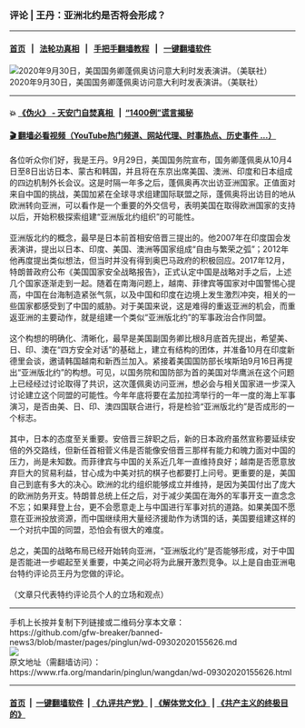 ### 评论 | 王丹：亚洲北约是否将会形成？
------------------------

#### [首页](https://github.com/gfw-breaker/banned-news3/blob/master/README.md) &nbsp;&nbsp;|&nbsp;&nbsp; [法轮功真相](https://github.com/begood0513/basic/blob/master/README.md)  &nbsp;&nbsp;|&nbsp;&nbsp; [手把手翻墙教程](https://github.com/gfw-breaker/guides/wiki)  &nbsp;&nbsp;|&nbsp;&nbsp; [一键翻墙软件](https://github.com/gfw-breaker/nogfw/blob/master/README.md)  



<div id="headerimg">
 <img alt="2020年9月30日，美国国务卿蓬佩奥访问意大利时发表演讲。（美联社）" src="https://www.rfa.org/mandarin/pinglun/wangdan/wd-09302020155626.html/AP_20274316593347.jpg/@@images/ba0454dc-f6a9-466c-93d5-82c3b41f97b6.jpeg" title="2020年9月30日，美国国务卿蓬佩奥访问意大利时发表演讲。（美联社）"/>
 <div id="headerimgcontents">
  <div id="headerimgcaption">
   <span>
    2020年9月30日，美国国务卿蓬佩奥访问意大利时发表演讲。（美联社）
   </span>
   <!-- zoomattribute -->
  </div>
  <!-- headerimgcaption -->
 </div>
 <!-- headerimagecontents -->
</div>

<hr/>


#### 💥 [《伪火》 - 天安门自焚真相 ](http://158.247.195.190:10000/videos/blog/weihuo.html)&nbsp; |&nbsp; [“1400例”谎言揭秘  ](http://158.247.195.190:10000/videos/blog/jiexi1400.html)

#### [ 🎬  翻墙必看视频（YouTube热门频道、网站代理、时事热点、历史事件 ...）](https://github.com/gfw-breaker/links/blob/master/banned.md)

<div id="storytext">
 <div>
  <div class="slot_header">
  </div>
 </div>
 <p>
  各位听众你们好，我是王丹。9月29日，美国国务院宣布，国务卿蓬佩奥从10月4日至8日出访日本、蒙古和韩国，并且将在东京出席美国、澳洲、印度和日本组成的四边机制外长会议。这是时隔一年多之后，蓬佩奥再次出访亚洲国家。正值面对来自中国的挑战，美国加紧在全球寻求组建国际联盟之际，蓬佩奥将出访目的地从欧洲转向亚洲，可以看作是一个重要的外交信号，表明美国在取得欧洲国家的支持以后，开始积极探索组建“亚洲版北约组织”的可能性。
  <br/>
  <br/>
  亚洲版北约的概念，最早是日本前首相安倍晋三提出的。他2007年在印度国会发表演讲，提出以日本、印度、美国、澳洲等国家组成“自由与繁荣之弧”；2012年他再度提出类似想法，但当时并没有得到奥巴马政府的积极回应。2017年12月，特朗普政府公布《美国国家安全战略报告》，正式认定中国是战略对手之后，上述几个国家逐渐走到一起。随着在南海问题上，越南、菲律宾等国家对中国警惕心提高，中国在台海制造紧张气氛，以及中国和印度在边境上发生激烈冲突，相关的一些国家都感受到了中国的威胁。对于美国来说，这是难得的重返亚洲的机会，而重返亚洲的主要动作，就是组建一个类似“亚洲版北约”的军事政治合作同盟。
  <br/>
  <br/>
  这个构想的明确化、清晰化，最早是美国副国务卿比根8月底首先提出，希望美、日、印、澳在“四方安全对话”的基础上，建立有结构的团体，并准备10月在印度新德里会谈，邀请韩国越南和新西兰加入。紧接着美国国防部长埃斯珀9月16日再提出“亚洲版北约”的构想。可见，以国务院和国防部为首的美国对华鹰派在这个问题上已经经过讨论取得了共识，这次蓬佩奥访问亚洲，想必会与相关国家进一步深入讨论建立这个同盟的可能性。今年年底将要在孟加拉湾举行的一年一度的海上军事演习，是否由美、日、印、澳四国联合进行，将是检验“亚洲版北约”是否成形的一个标志。
  <br/>
  <br/>
  其中，日本的态度至关重要。安倍晋三辞职之后，新的日本政府虽然宣称要延续安倍的外交路线，但新任首相菅义伟是否能像安倍晋三那样有能力和魄力面对中国的压力，尚是未知数。而菲律宾与中国的关系近几年一直维持良好；越南是否愿意放弃巨大的贸易利益，甘心成为中美对抗的棋子也都要打上问号。更重要的是，美国自己到底有多大的决心。欧洲的北约组织能够成立并维持，是因为美国付出了庞大的欧洲防务开支。特朗普总统上任之后，对于减少美国在海外的军事开支一直念念不忘；如果拜登上台，更不会愿意走上与中国进行军事对抗的道路。如果美国不愿意在亚洲投放资源，而中国继续用大量经济援助作为诱饵的话，美国要组建这样的一个对抗中国的同盟，恐怕会有很大的难度。
  <br/>
  <br/>
  总之，美国的战略布局已经开始转向亚洲，“亚洲版北约”是否能够形成，对于中国是否能进一步崛起至关重要，中美之间必将为此展开激烈竞争。以上是自由亚洲电台特约评论员王丹为您做的评论。
  <br/>
  <br/>
  （文章只代表特约评论员个人的立场和观点）
 </p>
</div>

<hr/>
手机上长按并复制下列链接或二维码分享本文章：<br/>
https://github.com/gfw-breaker/banned-news3/blob/master/pages/pinglun/wd-09302020155626.md <br/>
<a href='https://github.com/gfw-breaker/banned-news3/blob/master/pages/pinglun/wd-09302020155626.md'><img src='https://github.com/gfw-breaker/banned-news3/blob/master/pages/pinglun/wd-09302020155626.md.png'/></a> <br/>
原文地址（需翻墙访问）：https://www.rfa.org/mandarin/pinglun/wangdan/wd-09302020155626.html


------------------------
#### [首页](https://github.com/gfw-breaker/banned-news3/blob/master/README.md) &nbsp;|&nbsp; [一键翻墙软件](https://github.com/gfw-breaker/nogfw/blob/master/README.md) &nbsp;| [《九评共产党》](https://github.com/gfw-breaker/9ping.md/blob/master/README.md#九评之一评共产党是什么) | [《解体党文化》](https://github.com/gfw-breaker/jtdwh.md/blob/master/README.md) | [《共产主义的终极目的》](https://github.com/gfw-breaker/gczydzjmd.md/blob/master/README.md)


<img src='http://gfw-breaker.win/banned-news3/pages/pinglun/wd-09302020155626.md' width='0px' height='0px'/>